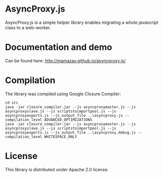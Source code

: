 # AsyncProxy.js
AsyncProxy.js is a simple helper library enables migrating a whole javascript class to a web-worker.

# Documentation and demo
Can be found here:
http://mamazav.github.io/asyncproxy.js/

# Compilation
The library was compiled using Google Closure Compiler:

```
cd src
java -jar closure_compiler.jar --js asyncproxymaster.js --js asyncproxyslave.js --js scriptstoimportpool.js --js asyncproxyexports.js --js_output_file ..\asyncproxy.js --compilation_level ADVANCED_OPTIMIZATIONS
java -jar closure_compiler.jar --js asyncproxymaster.js --js asyncproxyslave.js --js scriptstoimportpool.js --js asyncproxyexports.js --js_output_file ..\asyncproxy.debug.js --compilation_level WHITESPACE_ONLY
```

# License
This library is distributed under Apache 2.0 license.
